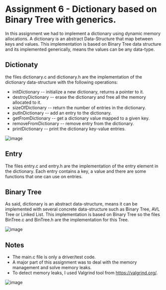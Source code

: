# Assignment 6 - Dictionary based on Binary Tree with generics.

In this assignment we had to implement a dictionary using dynamic memory allocations. A dictionary is an abstract Data-Structure that map between keys and values. This implementation is based on Binary Tree data structure and its implemented generically, means the values can be any data-type.

## Dictionaty

the files dictionary.c and dictionary.h are the implementation of the dictionary data-structure with the following operations:
- initDictionary -- initialize a new dictionary, returns a pointer to it.
- destroyDictionary -- erase the dictionary and free all the memory allocated to it.
- sizeOfDictionary -- return the number of entries in the dictionary.
- putInDictionary -- add an entry to the dictionary.
- getFromDictionary -- get a dictionary value mapped to a given key.
- removeFromDictionary -- remove entry from the dictionary.
- printDictionary -- print the dictionary key-value entries.


![image](https://user-images.githubusercontent.com/72878018/120077667-332a7980-c0b4-11eb-9793-15e28734766a.png)


## Entry

The files entry.c and entry.h are the implementation of the entry element in the dictionary.
Each entry contains a key, a value and there are some functions that one can use on entries.

## Binary Tree

As said, dictionary is an abstract data-structure, means it can be implemented with several concrete data-structure such as Binary Tree, AVL Tree or Linked List. This implementation is based on Binary Tree so the files BinTree.c and BinTree.h are the implementation for this Tree.


![image](https://user-images.githubusercontent.com/72878018/120077652-1ee67c80-c0b4-11eb-8004-3df7a1d5e411.png)


## Notes
- The main.c file is only a driver/test code.
- A major part of this assignment was to deal with the memory management and solve memory leaks.
- To detect memory leaks, I used Valgrind tool from https://valgrind.org/.


![image](https://user-images.githubusercontent.com/72878018/120077692-55bc9280-c0b4-11eb-808a-e26a8c61358f.png)

